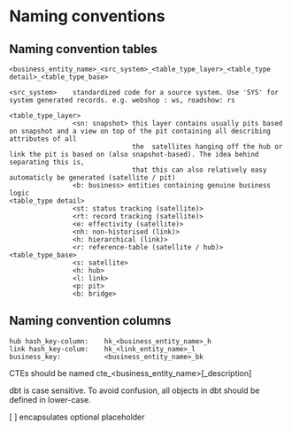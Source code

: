 # Naming conventions

## Naming convention tables
```
<business_entity_name>_<src_system>_<table_type_layer>_<table_type detail>_<table_type_base>

<src_system>    standardized code for a source system. Use 'SYS' for system generated records. e.g. webshop : ws, roadshow: rs  

<table_type_layer>  
                <sn: snapshot> this layer contains usually pits based on snapshot and a view on top of the pit containing all describing attributes of all  
                               the  satellites hanging off the hub or link the pit is based on (also snapshot-based). The idea behind separating this is,  
                               that this can also relatively easy automaticly be generated (satellite / pit)
                <b: business> entities containing genuine business logic
<table_type detail>  
                <st: status tracking (satellite)> 
                <rt: record tracking (satellite)> 
                <e: effectivity (satellite)> 
                <nh: non-historised (link)>
                <h: hierarchical (link)>
                <r: reference-table (satellite / hub)>
<table_type_base>  
                <s: satellite>  
                <h: hub>  
                <l: link>  
                <p: pit>  
                <b: bridge>

```
## Naming convention columns
```
hub hash_key-column:    hk_<business_entity_name>_h  
link hash_key-colum:    hk_<link_entity_name>_l  
business_key:           <business_entity_name>_bk

```

CTEs should be named cte_<business_entity_name>[_description]

dbt is case sensitive. To avoid confusion, all objects in dbt should be defined in lower-case.


[   ]	encapsulates optional placeholder 	




